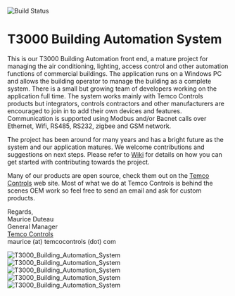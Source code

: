 ![Build Status](https://github.com/temcocontrols/T3000_Building_Automation_System/workflows/CI/badge.svg)

T3000 Building Automation System
================================

This is our T3000 Building Automation front end, a mature project for managing the air conditioning, lighting, access control and other automation functions of commercial buildings. The application runs on a Windows PC and allows the building operator to manage the building as a complete system. There is a small but growing team of developers working on the application full time. The system works mainly with Temco Controls products but integrators, controls contractors and other manufacturers are encouraged to join in to add their own devices and features. Communication is supported using Modbus and/or Bacnet calls over Ethernet, Wifi, RS485, RS232, zigbee and GSM network.  

The project has been around for many years and has a bright future as the system and our application matures. We welcome contributions and suggestions on next steps. Please refer to [Wiki](https://github.com/temcocontrols/T3000_Building_Automation_System/wiki) for details on how you can get started with contributing towards the project. 

Many of our products are open source, check them out on the [Temco Controls](http://www.temcocontrols.com/) web site. Most of what we do at Temco Controls is behind the scenes OEM work so feel free to send an email and ask for custom products. 

Regards,   
Maurice Duteau     
General Manager    
[Temco Controls](http://www.temcocontrols.com/)    
maurice (at) temcocontrols (dot) com


![T3000_Building_Automation_System](image/T3000UserInterface.png "T3000 Software Screenshot")
![T3000_Building_Automation_System](image/T3_Bacnet_Controller_1.jpg "T3000 Bacnet Controllers")
![T3000_Building_Automation_System](image/T3_Bacnet_Controller_2.jpg "T3000 Bacnet Controller Overview")
![T3000_Building_Automation_System](image/T3_Bacnet_Controller_4.jpg "T3000 Bacnet Controller IO List")
![T3000_Building_Automation_System](image/T3_Bacnet_Controller_5.jpg "T3000 Bacnet Controller Network Structure")
